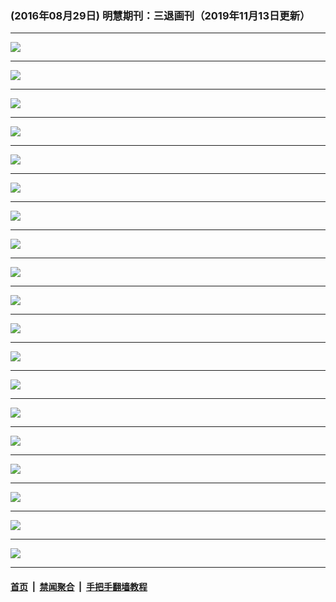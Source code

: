 ### (2016年08月29日) 明慧期刊：三退画刊（2019年11月13日更新）

---

<img src="http://qikan.minghui.org/mhqkpage/qikanimage/2016/08/29/sthk-2in1-read-online1.png"/><hr/>
<img src="http://qikan.minghui.org/mhqkpage/qikanimage/2016/08/29/sthk-2in1-read-online2.png"/><hr/>
<img src="http://qikan.minghui.org/mhqkpage/qikanimage/2016/08/29/sthk-2in1-read-online3.png"/><hr/>
<img src="http://qikan.minghui.org/mhqkpage/qikanimage/2016/08/29/sthk-2in1-read-online4.png"/><hr/>
<img src="http://qikan.minghui.org/mhqkpage/qikanimage/2016/08/29/sthk-2in1-read-online5.png"/><hr/>
<img src="http://qikan.minghui.org/mhqkpage/qikanimage/2016/08/29/sthk-2in1-read-online6.png"/><hr/>
<img src="http://qikan.minghui.org/mhqkpage/qikanimage/2016/08/29/sthk-2in1-read-online7.png"/><hr/>
<img src="http://qikan.minghui.org/mhqkpage/qikanimage/2016/08/29/sthk-2in1-read-online8.png"/><hr/>
<img src="http://qikan.minghui.org/mhqkpage/qikanimage/2016/08/29/sthk-2in1-read-online9.png"/><hr/>
<img src="http://qikan.minghui.org/mhqkpage/qikanimage/2016/08/29/sthk-2in1-read-online10.png"/><hr/>
<img src="http://qikan.minghui.org/mhqkpage/qikanimage/2016/08/29/sthk-2in1-read-online11.png"/><hr/>
<img src="http://qikan.minghui.org/mhqkpage/qikanimage/2016/08/29/sthk-2in1-read-online12.png"/><hr/>
<img src="http://qikan.minghui.org/mhqkpage/qikanimage/2016/08/29/sthk-2in1-read-online13.png"/><hr/>
<img src="http://qikan.minghui.org/mhqkpage/qikanimage/2016/08/29/sthk-2in1-read-online14.png"/><hr/>
<img src="http://qikan.minghui.org/mhqkpage/qikanimage/2016/08/29/sthk-2in1-read-online15.png"/><hr/>
<img src="http://qikan.minghui.org/mhqkpage/qikanimage/2016/08/29/sthk-2in1-read-online16.png"/><hr/>
<img src="http://qikan.minghui.org/mhqkpage/qikanimage/2016/08/29/sthk-2in1-read-online17.png"/><hr/>
<img src="http://qikan.minghui.org/mhqkpage/qikanimage/2016/08/29/sthk-2in1-read-online18.png"/><hr/>
<img src="http://qikan.minghui.org/mhqkpage/qikanimage/2016/08/29/sthk-2in1-read-online19.png"/><hr/>


#### [首页](../../../..) &nbsp;|&nbsp; [禁闻聚合](https://github.com/gfw-breaker/banned-news) &nbsp;|&nbsp; [手把手翻墙教程](https://github.com/gfw-breaker/guides) 